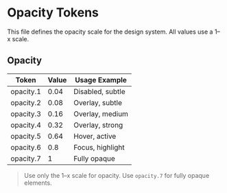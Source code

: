 # Opacity Tokens

This file defines the opacity scale for the design system. All values use a 1–x scale.

## Opacity
| Token           | Value   | Usage Example         |
|-----------------|---------|-----------------------|
| opacity.1       | 0.04    | Disabled, subtle      |
| opacity.2       | 0.08    | Overlay, subtle       |
| opacity.3       | 0.16    | Overlay, medium       |
| opacity.4       | 0.32    | Overlay, strong       |
| opacity.5       | 0.64    | Hover, active         |
| opacity.6       | 0.8     | Focus, highlight      |
| opacity.7       | 1       | Fully opaque          |

> Use only the 1–x scale for opacity. Use `opacity.7` for fully opaque elements.
